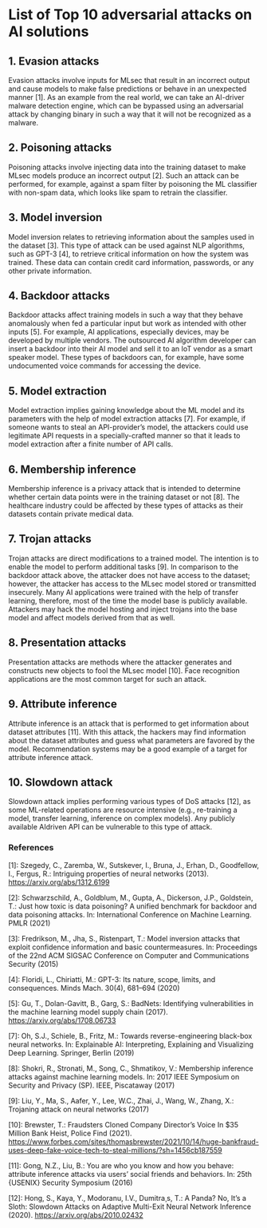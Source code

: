 # List of Top 10 adversarial attacks on AI solutions

## 1. Evasion attacks
Evasion attacks involve inputs for MLsec that result in an incorrect output and cause models to make false predictions or behave in an unexpected manner [1]. As an example from the real world, we can take an AI-driver malware detection engine, which can be bypassed using an adversarial attack by changing binary in such a way that it will not be recognized as a malware.

## 2. Poisoning attacks
Poisoning attacks involve injecting data into the training dataset to make MLsec models produce an incorrect output [2]. Such an attack can be performed, for example, against a spam filter by poisoning the ML classifier with non-spam data, which looks like spam to retrain the classifier.

## 3. Model inversion
Model inversion relates to retrieving information about the samples used in the dataset [3]. This type of attack can be used against NLP algorithms, such as GPT-3 [4], to retrieve critical information on how the system was trained.
These data can contain credit card information, passwords, or any other private information.

## 4. Backdoor attacks
Backdoor attacks affect training models in such a way that they behave anomalously when fed a particular input but work as intended with other inputs [5]. For example, AI applications, especially devices, may be developed by multiple vendors. The outsourced AI algorithm developer can insert a backdoor into their AI model and sell it to an IoT vendor as a smart speaker model. These types of backdoors can, for example, have some undocumented voice commands for accessing the device.

## 5. Model extraction
Model extraction implies gaining knowledge about the ML model and its parameters with the help of model extraction attacks [7]. For example, if someone wants to steal an API-provider’s model, the attackers could use legitimate API requests in a specially-crafted manner so that it leads to model extraction after a finite number of API calls.

## 6. Membership inference
Membership inference is a privacy attack that is intended to determine whether certain data points were in the training dataset or not [8]. The healthcare industry could be affected by these types of attacks as their datasets contain private medical data.

## 7. Trojan attacks
Trojan attacks are direct modifications to a trained model. The intention is to enable the model to perform additional tasks [9]. In comparison to the backdoor attack above, the attacker does not have access to the dataset; however, the attacker has access to the MLsec model stored or transmitted insecurely. Many AI applications were trained with the help of transfer learning, therefore, most of the time the model base is publicly available. Attackers may hack the model hosting and inject trojans into the base model and affect models derived from that as well.

## 8. Presentation attacks
Presentation attacks are methods where the attacker generates and constructs new objects to fool the MLsec model [10]. Face recognition applications are the most common target for such an attack.

## 9. Attribute inference
Attribute inference is an attack that is performed to get information about dataset attributes [11]. With this attack, the hackers may find information about the dataset attributes and guess what parameters are favored by the model. Recommendation systems may be a good example of a target for attribute inference attack.

## 10. Slowdown attack
Slowdown attack implies performing various types of DoS attacks [12], as some ML-related operations are resource intensive (e.g., re-training a model, transfer learning, inference on complex models). Any publicly available AIdriven API can be vulnerable to this type of attack.


### References

[1]: Szegedy, C., Zaremba, W., Sutskever, I., Bruna, J., Erhan, D., Goodfellow, I., Fergus, R.: Intriguing properties of neural networks (2013). https://arxiv.org/abs/1312.6199

[2]: Schwarzschild, A., Goldblum, M., Gupta, A., Dickerson, J.P., Goldstein, T.: Just how toxic is data poisoning? A unified benchmark for backdoor and data poisoning attacks. In: International Conference on Machine Learning. PMLR (2021)

[3]: Fredrikson, M., Jha, S., Ristenpart, T.: Model inversion attacks that exploit confidence information and basic countermeasures. In: Proceedings of the 22nd ACM SIGSAC Conference on Computer and Communications Security (2015)

[4]: Floridi, L., Chiriatti, M.: GPT-3: Its nature, scope, limits, and consequences. Minds Mach. 30(4), 681–694 (2020)

[5]: Gu, T., Dolan-Gavitt, B., Garg, S.: BadNets: Identifying vulnerabilities in the machine learning model supply chain (2017). https://arxiv.org/abs/1708.06733

[7]: Oh, S.J., Schiele, B., Fritz, M.: Towards reverse-engineering black-box neural networks. In: Explainable AI: Interpreting, Explaining and Visualizing Deep Learning. Springer, Berlin (2019)

[8]: Shokri, R., Stronati, M., Song, C., Shmatikov, V.: Membership inference attacks against machine learning models. In: 2017 IEEE Symposium on Security and Privacy (SP). IEEE, Piscataway (2017)

[9]: Liu, Y., Ma, S., Aafer, Y., Lee, W.C., Zhai, J., Wang, W., Zhang, X.: Trojaning attack on neural networks (2017)

[10]: Brewster, T.: Fraudsters Cloned Company Director’s Voice In $35 Million Bank Heist, Police Find (2021). https://www.forbes.com/sites/thomasbrewster/2021/10/14/huge-bankfraud-uses-deep-fake-voice-tech-to-steal-millions/?sh=1456cb187559

[11]: Gong, N.Z., Liu, B.: You are who you know and how you behave: attribute inference attacks via users’ social friends and behaviors. In: 25th {USENIX} Security Symposium (2016)

[12]: Hong, S., Kaya, Y., Modoranu, I.V., Dumitra¸s, T.: A Panda? No, It’s a Sloth: Slowdown Attacks on Adaptive Multi-Exit Neural Network Inference (2020). https://arxiv.org/abs/2010.02432


